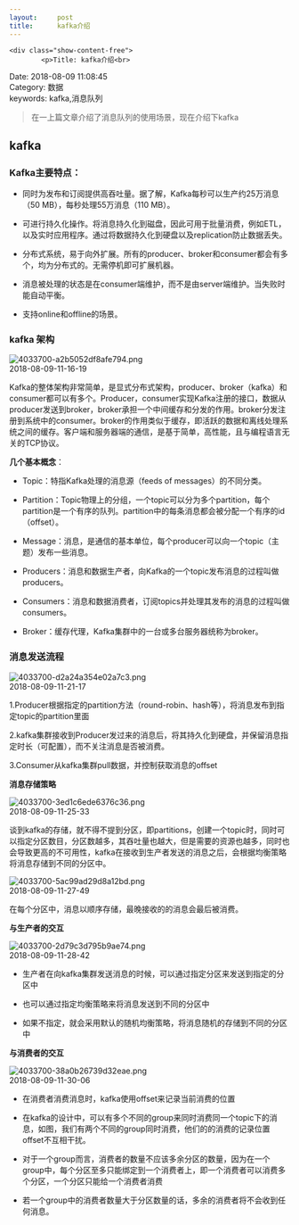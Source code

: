 ```yaml
---
layout:     post
title:      kafka介绍
---
```

<div id="article_content" class="article_content clearfix csdn-tracking-statistics" data-pid="blog" data-mod="popu_307" data-dsm="post">
								            <link rel="stylesheet" href="https://csdnimg.cn/release/phoenix/template/css/ck_htmledit_views-f76675cdea.css">
						<div class="htmledit_views" id="content_views">
                
    <div class="show-content-free">
            <p>Title: kafka介绍<br>
Date: 2018-08-09 11:08:45<br>
Category: 数据<br>
keywords: kafka,消息队列</p>
<blockquote>
<p>在一上篇文章介绍了消息队列的使用场景，现在介绍下kafka</p>
</blockquote>
<h2>kafka</h2>
<h3>Kafka主要特点：</h3>
<ul><li><p>同时为发布和订阅提供高吞吐量。据了解，Kafka每秒可以生产约25万消息（50 MB），每秒处理55万消息（110 MB）。</p></li>
<li><p>可进行持久化操作。将消息持久化到磁盘，因此可用于批量消费，例如ETL，以及实时应用程序。通过将数据持久化到硬盘以及replication防止数据丢失。</p></li>
<li><p>分布式系统，易于向外扩展。所有的producer、broker和consumer都会有多个，均为分布式的。无需停机即可扩展机器。</p></li>
<li><p>消息被处理的状态是在consumer端维护，而不是由server端维护。当失败时能自动平衡。</p></li>
<li><p>支持online和offline的场景。</p></li>
</ul><h3>kafka 架构</h3>
<div class="image-package">
<div class="image-container">
<div class="image-container-fill"></div>
<div class="image-view"><img src="https://upload-images.jianshu.io/upload_images/4033700-a2b5052df8afe794.png" alt="4033700-a2b5052df8afe794.png"></div>
</div>
<div class="image-caption">2018-08-09-11-16-19</div>
</div>
<p>Kafka的整体架构非常简单，是显式分布式架构，producer、broker（kafka）和consumer都可以有多个。Producer，consumer实现Kafka注册的接口，数据从producer发送到broker，broker承担一个中间缓存和分发的作用。broker分发注册到系统中的consumer。broker的作用类似于缓存，即活跃的数据和离线处理系统之间的缓存。客户端和服务器端的通信，是基于简单，高性能，且与编程语言无关的TCP协议。</p>
<p><strong>几个基本概念</strong>：</p>
<ul><li><p>Topic：特指Kafka处理的消息源（feeds of messages）的不同分类。</p></li>
<li><p>Partition：Topic物理上的分组，一个topic可以分为多个partition，每个partition是一个有序的队列。partition中的每条消息都会被分配一个有序的id（offset）。</p></li>
<li><p>Message：消息，是通信的基本单位，每个producer可以向一个topic（主题）发布一些消息。</p></li>
<li><p>Producers：消息和数据生产者，向Kafka的一个topic发布消息的过程叫做producers。</p></li>
<li><p>Consumers：消息和数据消费者，订阅topics并处理其发布的消息的过程叫做consumers。</p></li>
<li><p>Broker：缓存代理，Kafka集群中的一台或多台服务器统称为broker。</p></li>
</ul><h3>消息发送流程</h3>
<div class="image-package">
<div class="image-container">
<div class="image-container-fill"></div>
<div class="image-view"><img src="https://upload-images.jianshu.io/upload_images/4033700-d2a24a354e02a7c3.png" alt="4033700-d2a24a354e02a7c3.png"></div>
</div>
<div class="image-caption">2018-08-09-11-21-17</div>
</div>
<p>1.Producer根据指定的partition方法（round-robin、hash等），将消息发布到指定topic的partition里面</p>
<p>2.kafka集群接收到Producer发过来的消息后，将其持久化到硬盘，并保留消息指定时长（可配置），而不关注消息是否被消费。</p>
<p>3.Consumer从kafka集群pull数据，并控制获取消息的offset</p>
<p><strong>消息存储策略</strong></p>
<div class="image-package">
<div class="image-container">
<div class="image-container-fill"></div>
<div class="image-view"><img src="https://upload-images.jianshu.io/upload_images/4033700-3ed1c6ede6376c36.png" alt="4033700-3ed1c6ede6376c36.png"></div>
</div>
<div class="image-caption">2018-08-09-11-25-33</div>
</div>
<p>谈到kafka的存储，就不得不提到分区，即partitions，创建一个topic时，同时可以指定分区数目，分区数越多，其吞吐量也越大，但是需要的资源也越多，同时也会导致更高的不可用性，kafka在接收到生产者发送的消息之后，会根据均衡策略将消息存储到不同的分区中。</p>
<div class="image-package">
<div class="image-container">
<div class="image-container-fill"></div>
<div class="image-view"><img src="https://upload-images.jianshu.io/upload_images/4033700-5ac99ad29d8a12bd.png" alt="4033700-5ac99ad29d8a12bd.png"></div>
</div>
<div class="image-caption">2018-08-09-11-27-49</div>
</div>
<p>在每个分区中，消息以顺序存储，最晚接收的的消息会最后被消费。</p>
<p><strong>与生产者的交互</strong></p>
<div class="image-package">
<div class="image-container">
<div class="image-container-fill"></div>
<div class="image-view"><img src="https://upload-images.jianshu.io/upload_images/4033700-2d79c3d795b9ae74.png" alt="4033700-2d79c3d795b9ae74.png"></div>
</div>
<div class="image-caption">2018-08-09-11-28-42</div>
</div>
<ul><li><p>生产者在向kafka集群发送消息的时候，可以通过指定分区来发送到指定的分区中</p></li>
<li><p>也可以通过指定均衡策略来将消息发送到不同的分区中</p></li>
<li><p>如果不指定，就会采用默认的随机均衡策略，将消息随机的存储到不同的分区中</p></li>
</ul><p><strong>与消费者的交互</strong></p>
<div class="image-package">
<div class="image-container">
<div class="image-container-fill"></div>
<div class="image-view"><img src="https://upload-images.jianshu.io/upload_images/4033700-38a0b26739d32eae.png" alt="4033700-38a0b26739d32eae.png"></div>
</div>
<div class="image-caption">2018-08-09-11-30-06</div>
</div>
<ul><li><p>在消费者消费消息时，kafka使用offset来记录当前消费的位置</p></li>
<li><p>在kafka的设计中，可以有多个不同的group来同时消费同一个topic下的消息，如图，我们有两个不同的group同时消费，他们的的消费的记录位置offset不互相干扰。</p></li>
<li><p>对于一个group而言，消费者的数量不应该多余分区的数量，因为在一个group中，每个分区至多只能绑定到一个消费者上，即一个消费者可以消费多个分区，一个分区只能给一个消费者消费</p></li>
<li><p>若一个group中的消费者数量大于分区数量的话，多余的消费者将不会收到任何消息。</p></li>
</ul></div>
              </div>
                </div>